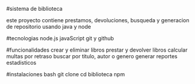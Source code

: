 #sistema de biblioteca

este proyecto contiene prestamos, devoluciones, busqueda y generacion de repositorio usando java y node

#tecnologias
node.js
javaScript
git y github

#funcionalidades
crear y eliminar libros
prestar y devolver libros
calcular multas por retraso
buscar por titulo, autor o genero
generar reportes estadisticos

#instalaciones 
bash
git clone
cd biblioteca
npm